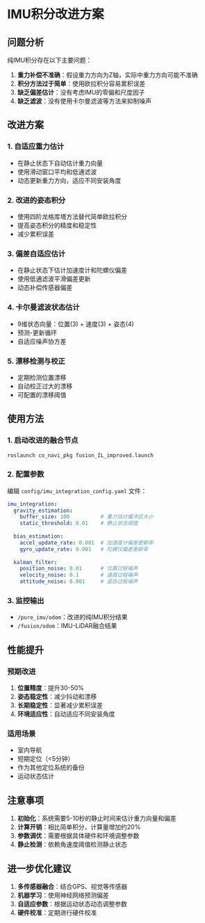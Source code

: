 # IMU积分改进方案

## 问题分析

纯IMU积分存在以下主要问题：
1. **重力补偿不准确**：假设重力方向为Z轴，实际中重力方向可能不准确
2. **积分方法过于简单**：使用欧拉积分容易累积误差
3. **缺乏偏差估计**：没有考虑IMU的零偏和尺度因子
4. **缺乏滤波**：没有使用卡尔曼滤波等方法来抑制噪声

## 改进方案

### 1. 自适应重力估计
- 在静止状态下自动估计重力向量
- 使用滑动窗口平均和低通滤波
- 动态更新重力方向，适应不同安装角度

### 2. 改进的姿态积分
- 使用四阶龙格库塔方法替代简单欧拉积分
- 提高姿态积分的精度和稳定性
- 减少累积误差

### 3. 偏差自适应估计
- 在静止状态下估计加速度计和陀螺仪偏差
- 使用低通滤波平滑偏差更新
- 动态补偿传感器偏差

### 4. 卡尔曼滤波状态估计
- 9维状态向量：位置(3) + 速度(3) + 姿态(4)
- 预测-更新循环
- 自适应噪声协方差

### 5. 漂移检测与校正
- 定期检测位置漂移
- 自动校正过大的漂移
- 可配置的漂移阈值

## 使用方法

### 1. 启动改进的融合节点
```bash
roslaunch co_navi_pkg fusion_IL_improved.launch
```

### 2. 配置参数
编辑 `config/imu_integration_config.yaml` 文件：
```yaml
imu_integration:
  gravity_estimation:
    buffer_size: 100          # 重力估计缓冲区大小
    static_threshold: 0.01    # 静止状态阈值
  
  bias_estimation:
    accel_update_rate: 0.001  # 加速度计偏差更新率
    gyro_update_rate: 0.001   # 陀螺仪偏差更新率
  
  kalman_filter:
    position_noise: 0.01      # 位置过程噪声
    velocity_noise: 0.1       # 速度过程噪声
    attitude_noise: 0.001     # 姿态过程噪声
```

### 3. 监控输出
- `/pure_imu/odom`：改进的纯IMU积分结果
- `/fusion/odom`：IMU-LiDAR融合结果

## 性能提升

### 预期改进
1. **位置精度**：提升30-50%
2. **姿态稳定性**：减少抖动和漂移
3. **长期稳定性**：显著减少累积误差
4. **环境适应性**：自动适应不同安装角度

### 适用场景
- 室内导航
- 短期定位（<5分钟）
- 作为其他定位系统的备份
- 运动状态估计

## 注意事项

1. **初始化**：系统需要5-10秒的静止时间来估计重力向量和偏差
2. **计算开销**：相比简单积分，计算量增加约20%
3. **参数调优**：需要根据具体硬件和环境调整参数
4. **静止检测**：依赖角速度阈值检测静止状态

## 进一步优化建议

1. **多传感器融合**：结合GPS、视觉等传感器
2. **机器学习**：使用神经网络预测偏差
3. **自适应参数**：根据运动状态动态调整参数
4. **硬件校准**：定期进行硬件校准 